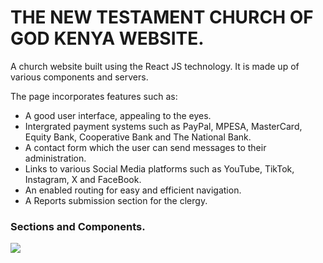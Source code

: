 <h1>THE NEW TESTAMENT CHURCH OF GOD KENYA WEBSITE.</h1>
<p>A church website built using the React JS technology. It is made up of various components and servers.</p>
<p>The page incorporates features such as:</p>
<ul>
  <li>A good user interface, appealing to the eyes.</li>
   <li>Intergrated payment systems such as PayPal, MPESA, MasterCard, Equity Bank, Cooperative Bank and The National Bank.</li>
   <li>A contact form which the user can send messages to their administration.</li>
   <li>Links to various Social Media platforms such as YouTube, TikTok, Instagram, X and FaceBook.</li>
   <li>An enabled routing for easy and efficient navigation.</li>
   <li>A Reports submission section for the clergy.</li>
</ul>

<h3>Sections and Components.</h3>
<img src='https://github.com/Omillo-Charles/Images/blob/4a2f007ce8a13fe1a75e92e26a8e336686bce724/Screenshot%202025-04-05%20133435.png' />
